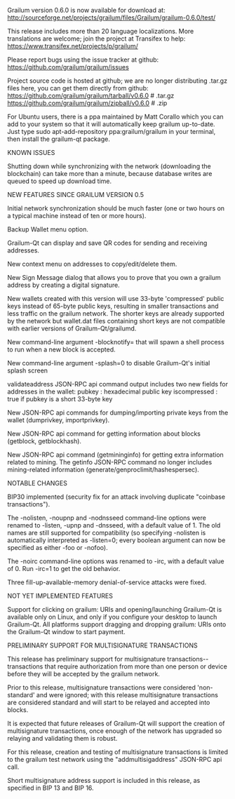 Grailum version 0.6.0 is now available for download at:
http://sourceforge.net/projects/grailum/files/Grailum/grailum-0.6.0/test/

This release includes more than 20 language localizations.
More translations are welcome; join the
project at Transifex to help:
https://www.transifex.net/projects/p/grailum/

Please report bugs using the issue tracker at github:
https://github.com/grailum/grailum/issues

Project source code is hosted at github; we are no longer
distributing .tar.gz files here, you can get them
directly from github:
https://github.com/grailum/grailum/tarball/v0.6.0  # .tar.gz
https://github.com/grailum/grailum/zipball/v0.6.0  # .zip

For Ubuntu users, there is a ppa maintained by Matt Corallo which
you can add to your system so that it will automatically keep
grailum up-to-date.  Just type
sudo apt-add-repository ppa:grailum/grailum
in your terminal, then install the grailum-qt package.


KNOWN ISSUES

Shutting down while synchronizing with the network
(downloading the blockchain) can take more than a minute,
because database writes are queued to speed up download
time.


NEW FEATURES SINCE GRAILUM VERSION 0.5

Initial network synchronization should be much faster
(one or two hours on a typical machine instead of ten or more
hours).

Backup Wallet menu option.

Grailum-Qt can display and save QR codes for sending
and receiving addresses.

New context menu on addresses to copy/edit/delete them.

New Sign Message dialog that allows you to prove that you
own a grailum address by creating a digital
signature.

New wallets created with this version will
use 33-byte 'compressed' public keys instead of
65-byte public keys, resulting in smaller
transactions and less traffic on the grailum
network. The shorter keys are already supported
by the network but wallet.dat files containing
short keys are not compatible with earlier
versions of Grailum-Qt/grailumd.

New command-line argument -blocknotify=<command>
that will spawn a shell process to run <command> 
when a new block is accepted.

New command-line argument -splash=0 to disable
Grailum-Qt's initial splash screen

validateaddress JSON-RPC api command output includes
two new fields for addresses in the wallet:
pubkey : hexadecimal public key
iscompressed : true if pubkey is a short 33-byte key

New JSON-RPC api commands for dumping/importing
private keys from the wallet (dumprivkey, importprivkey).

New JSON-RPC api command for getting information about
blocks (getblock, getblockhash).

New JSON-RPC api command (getmininginfo) for getting
extra information related to mining. The getinfo
JSON-RPC command no longer includes mining-related
information (generate/genproclimit/hashespersec).



NOTABLE CHANGES

BIP30 implemented (security fix for an attack involving
duplicate "coinbase transactions").

The -nolisten, -noupnp and -nodnsseed command-line
options were renamed to -listen, -upnp and -dnsseed,
with a default value of 1. The old names are still
supported for compatibility (so specifying -nolisten
is automatically interpreted as -listen=0; every
boolean argument can now be specified as either
-foo or -nofoo).

The -noirc command-line options was renamed to
-irc, with a default value of 0. Run -irc=1 to
get the old behavior.

Three fill-up-available-memory denial-of-service
attacks were fixed.


NOT YET IMPLEMENTED FEATURES

Support for clicking on grailum: URIs and
opening/launching Grailum-Qt is available only on Linux,
and only if you configure your desktop to launch
Grailum-Qt. All platforms support dragging and dropping
grailum: URIs onto the Grailum-Qt window to start
payment.


PRELIMINARY SUPPORT FOR MULTISIGNATURE TRANSACTIONS

This release has preliminary support for multisignature
transactions-- transactions that require authorization
from more than one person or device before they
will be accepted by the grailum network.

Prior to this release, multisignature transactions
were considered 'non-standard' and were ignored;
with this release multisignature transactions are
considered standard and will start to be relayed
and accepted into blocks.

It is expected that future releases of Grailum-Qt
will support the creation of multisignature transactions,
once enough of the network has upgraded so relaying
and validating them is robust.

For this release, creation and testing of multisignature
transactions is limited to the grailum test network using
the "addmultisigaddress" JSON-RPC api call.

Short multisignature address support is included in this
release, as specified in BIP 13 and BIP 16.
